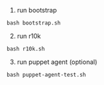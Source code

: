 1. run bootstrap
```
bash bootstrap.sh
```
2. run r10k
```
bash r10k.sh
```
3. run puppet agent (optional)
```
bash puppet-agent-test.sh
```
